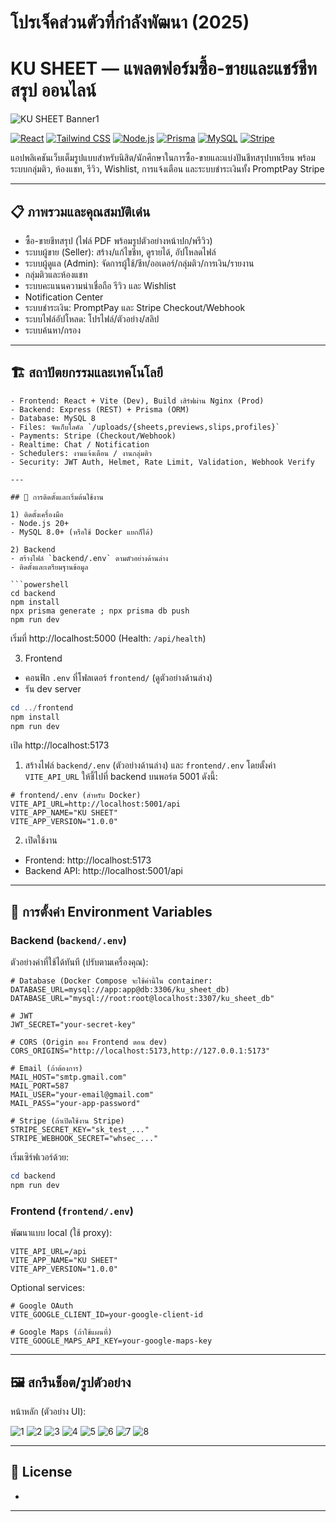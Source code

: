 # โปรเจ็คส่วนตัวที่กำลังพัฒนา (2025)
# KU SHEET — แพลตฟอร์มซื้อ-ขายและแชร์ชีทสรุป ออนไลน์

![KU SHEET Banner1](frontend/src/assets/Review/R1.png)

[![React](https://img.shields.io/badge/Frontend-React%20%2B%20Vite-61DAFB?logo=react&logoColor=white)](./frontend)
[![Tailwind CSS](https://img.shields.io/badge/Styles-Tailwind%20CSS-38B2AC?logo=tailwindcss&logoColor=white)](./frontend)
[![Node.js](https://img.shields.io/badge/Backend-Node.js%20%2B%20Express-43853D?logo=node.js&logoColor=white)](./backend)
[![Prisma](https://img.shields.io/badge/ORM-Prisma-2D3748?logo=prisma)](https://www.prisma.io/)
[![MySQL](https://img.shields.io/badge/DB-MySQL-0F5D95?logo=mysql&logoColor=white)](https://www.mysql.com/)
[![Stripe](https://img.shields.io/badge/Payment-Stripe-635BFF?logo=stripe&logoColor=white)](https://stripe.com/)


แอปพลิเคชันเว็บเต็มรูปแบบสำหรับนิสิต/นักศึกษาในการซื้อ-ขายและแบ่งปันชีทสรุปบทเรียน พร้อมระบบกลุ่มติว, ห้องแชท, รีวิว, Wishlist, การแจ้งเตือน และระบบชำระเงินทั้ง PromptPay Stripe

---

## 📋 ภาพรวมและคุณสมบัติเด่น
- ซื้อ-ขายชีทสรุป (ไฟล์ PDF พร้อมรูปตัวอย่างหน้าปก/พรีวิว)
- ระบบผู้ขาย (Seller): สร้าง/แก้ไขชีท, ดูรายได้, อัปโหลดไฟล์
- ระบบผู้ดูแล (Admin): จัดการผู้ใช้/ชีท/ออเดอร์/กลุ่มติว/การเงิน/รายงาน
- กลุ่มติวและห้องแชท
- ระบบคะแนนความน่าเชื่อถือ รีวิว และ Wishlist
- Notification Center
- ระบบชำระเงิน: PromptPay และ Stripe Checkout/Webhook
- ระบบไฟล์อัปโหลด: โปรไฟล์/ตัวอย่าง/สลิป
- ระบบค้นหา/กรอง

---

## 🏗️ สถาปัตยกรรมและเทคโนโลยี

```
- Frontend: React + Vite (Dev), Build เสิร์ฟผ่าน Nginx (Prod)
- Backend: Express (REST) + Prisma (ORM)
- Database: MySQL 8
- Files: จัดเก็บโลคัล `/uploads/{sheets,previews,slips,profiles}`
- Payments: Stripe (Checkout/Webhook)
- Realtime: Chat / Notification 
- Schedulers: งานแจ้งเตือน / งานกลุ่มติว
- Security: JWT Auth, Helmet, Rate Limit, Validation, Webhook Verify

---

## 🚀 การติดตั้งและเริ่มต้นใช้งาน

1) ติดตั้งเครื่องมือ
- Node.js 20+
- MySQL 8.0+ (หรือใช้ Docker แยกก็ได้)

2) Backend
- สร้างไฟล์ `backend/.env` ตามตัวอย่างด้านล่าง
- ติดตั้งและเตรียมฐานข้อมูล

```powershell
cd backend
npm install
npx prisma generate ; npx prisma db push
npm run dev
```

เริ่มที่ http://localhost:5000 (Health: `/api/health`)

3) Frontend
- คอนฟิก `.env` ที่โฟลเดอร์ `frontend/` (ดูตัวอย่างด้านล่าง)
- รัน dev server

```powershell
cd ../frontend
npm install
npm run dev
```

เปิด http://localhost:5173

1) สร้างไฟล์ `backend/.env` (ตัวอย่างด้านล่าง) และ `frontend/.env` โดยตั้งค่า `VITE_API_URL` ให้ชี้ไปที่ backend บนพอร์ต 5001 ดังนี้:
```env
# frontend/.env (สำหรับ Docker)
VITE_API_URL=http://localhost:5001/api
VITE_APP_NAME="KU SHEET"
VITE_APP_VERSION="1.0.0"
```

2) เปิดใช้งาน
- Frontend: http://localhost:5173
- Backend API: http://localhost:5001/api

---

## 🔐 การตั้งค่า Environment Variables

### Backend (`backend/.env`)
ตัวอย่างค่าที่ใช้ได้ทันที (ปรับตามเครื่องคุณ):
```env
# Database (Docker Compose จะใช้ค่านี้ใน container: DATABASE_URL=mysql://app:app@db:3306/ku_sheet_db)
DATABASE_URL="mysql://root:root@localhost:3307/ku_sheet_db"

# JWT
JWT_SECRET="your-secret-key"

# CORS (Origin ของ Frontend ตอน dev)
CORS_ORIGINS="http://localhost:5173,http://127.0.0.1:5173"

# Email (ถ้าต้องการ)
MAIL_HOST="smtp.gmail.com"
MAIL_PORT=587
MAIL_USER="your-email@gmail.com"
MAIL_PASS="your-app-password"

# Stripe (ถ้าเปิดใช้งาน Stripe)
STRIPE_SECRET_KEY="sk_test_..."
STRIPE_WEBHOOK_SECRET="whsec_..."
```

เริ่มเซิร์ฟเวอร์ด้วย:
```powershell
cd backend
npm run dev
```

### Frontend (`frontend/.env`)
พัฒนาแบบ local (ใช้ proxy):
```env
VITE_API_URL=/api
VITE_APP_NAME="KU SHEET"
VITE_APP_VERSION="1.0.0"
```

Optional services:
```env
# Google OAuth
VITE_GOOGLE_CLIENT_ID=your-google-client-id

# Google Maps (ถ้าใช้แผนที่)
VITE_GOOGLE_MAPS_API_KEY=your-google-maps-key
```

---

## 🖼️ สกรีนช็อต/รูปตัวอย่าง

หน้าหลัก (ตัวอย่าง UI):

![1](frontend/src/assets/Review/R1.png)
![2](frontend/src/assets/Review/R2.png)
![3](frontend/src/assets/Review/R3.png)
![4](frontend/src/assets/Review/R4.png)
![5](frontend/src/assets/Review/R5.png)
![6](frontend/src/assets/Review/R6.png)
![7](frontend/src/assets/Review/R7.png)
![8](frontend/src/assets/Review/R8.png)

---

## 📄 License
-

---


